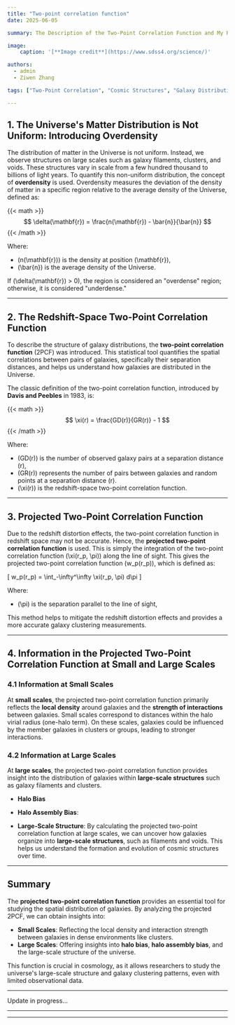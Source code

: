 ```yaml
---
title: "Two-point correlation function"
date: 2025-06-05

summary: The Description of the Two-Point Correlation Function and My Research

image:
    caption: '[**Image credit**](https://www.sdss4.org/science/)'

authors:
  - admin
  - Ziwen Zhang

tags: ["Two-Point Correlation", "Cosmic Structures", "Galaxy Distribution", "Cosmology", "Astronomy"]

---
```


## 1. The Universe's Matter Distribution is Not Uniform: Introducing Overdensity

The distribution of matter in the Universe is not uniform. Instead, we observe structures on large scales such as galaxy filaments, clusters, and voids. These structures vary in scale from a few hundred thousand to billions of light years. To quantify this non-uniform distribution, the concept of **overdensity** is used. Overdensity measures the deviation of the density of matter in a specific region relative to the average density of the Universe, defined as:

{{< math >}}
$$
\delta(\mathbf{r}) = \frac{n(\mathbf{r}) - \bar{n}}{\bar{n}}
$$
{{< /math >}}

Where:

- \(n(\mathbf{r})\) is the density at position \(\mathbf{r}\),
- \(\bar{n}\) is the average density of the Universe.

If \(\delta(\mathbf{r}) > 0\), the region is considered an "overdense" region; otherwise, it is considered "underdense."

---

## 2. The Redshift-Space Two-Point Correlation Function

To describe the structure of galaxy distributions, the **two-point correlation function** (2PCF) was introduced. This statistical tool quantifies the spatial correlations between pairs of galaxies, specifically their separation distances, and helps us understand how galaxies are distributed in the Universe.

The classic definition of the two-point correlation function, introduced by **Davis and Peebles** in 1983, is:

{{< math >}}
$$
\xi(r) = \frac{GD(r)}{GR(r)} - 1
$$
{{< /math >}}

Where:

- \(GD(r)\) is the number of observed galaxy pairs at a separation distance \(r\),
- \(GR(r)\) represents the number of pairs between galaxies and random points at a separation distance \(r\).
- \(\xi(r)\) is the redshift-space two-point correlation function.

---

## 3. Projected Two-Point Correlation Function

Due to the redshift distortion effects, the two-point correlation function in redshift space may not be accurate. Hence, the **projected two-point correlation function** is used. This is simply the integration of the two-point correlation function \(\xi(r_p, \pi)\) along the line of sight. This gives the projected two-point correlation function \(w_p(r_p)\), which is defined as:

\[
w_p(r_p) = \int_-\infty^\infty \xi(r_p, \pi) d\pi
\]

Where:

- \(\pi\) is the separation parallel to the line of sight,

This method helps to mitigate the redshift distortion effects and provides a more accurate galaxy clustering measurements.

---

## 4. Information in the Projected Two-Point Correlation Function at Small and Large Scales

### 4.1 Information at Small Scales

At **small scales**, the projected two-point correlation function primarily reflects the **local density** around galaxies and the **strength of interactions** between galaxies. Small scales correspond to distances within the halo virial radius (one-halo term). On these scales, galaxies could be influenced by the member galaxies in clusters or groups, leading to stronger interactions.

### 4.2 Information at Large Scales

At **large scales**, the projected two-point correlation function provides insight into the distribution of galaxies within **large-scale structures** such as galaxy filaments and clusters.

- **Halo Bias**

- **Halo Assembly Bias**: 

- **Large-Scale Structure**: By calculating the projected two-point correlation function at large scales, we can uncover how galaxies organize into **large-scale structures**, such as filaments and voids. This helps us understand the formation and evolution of cosmic structures over time.

---

## Summary

The **projected two-point correlation function** provides an essential tool for studying the spatial distribution of galaxies. By analyzing the projected 2PCF, we can obtain insights into:

- **Small Scales**: Reflecting the local density and interaction strength between galaxies in dense environments like clusters.
- **Large Scales**: Offering insights into **halo bias**, **halo assembly bias**, and the large-scale structure of the universe.

This function is crucial in cosmology, as it allows researchers to study the universe's large-scale structure and galaxy clustering patterns, even with limited observational data.

---

Update in progress...

---

<script defer src="https://cdn.commento.io/js/commento.js"></script>
<div id="commento"></div>

---
